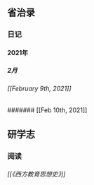 ## 省治录
### 日记
#### 2021年
##### 2月
###### [[February 9th, 2021]]
####### [[Feb 10th, 2021]]
## 研学志
### 阅读
###### [[《西方教育思想史》]]